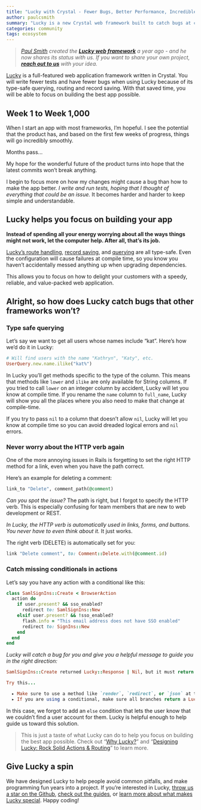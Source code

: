```yaml
---
title: "Lucky with Crystal - Fewer Bugs, Better Performance, Incredible Productivity"
author: paulcsmith
summary: "Lucky is a new Crystal web framework built to catch bugs at compile time, return responses incredibly quickly, and help you write maintainable code."
categories: community
tags: ecosystem
---
```


> _[Paul Smith](https://github.com/paulcsmith) created the [**Lucky web framework**](https://luckyframework.org/) a year ago - and he now shares its status with us. If you want to share your own project, [**reach out to us**](http://twitter.com/intent/tweet?text=@CrystalLanguage%20I%20want%20to%20write%20about...) with your idea._

[Lucky](https://luckyframework.org) is a full-featured web application framework written in Crystal. You will write fewer tests and have fewer bugs when using Lucky because of its type-safe querying, routing and record saving. With that saved time, you will be able to focus on building the best app possible.

## Week 1 to Week 1,000

When I start an app with most frameworks, I’m hopeful. I see the potential that the product has, and based on the first few weeks of progress, things will go incredibly smoothly.

Months pass...

My hope for the wonderful future of the product turns into hope that the latest commits won’t break anything.

I begin to focus more on how my changes might cause a bug than how to make the app better. *I write and run tests, hoping that I thought of everything that could be an issue.* It  becomes harder and harder to keep simple and understandable.

## Lucky helps you focus on building your app

**Instead of spending all your energy worrying about all the ways things might not work, let the computer help. After all, that’s its job.**

[Lucky’s route handling](https://robots.thoughtbot.com/designing-lucky-actions-routing), [record saving](https://luckyframework.org/guides/saving-with-forms/), and [querying](https://luckyframework.org/guides/querying-the-database/) are all type-safe. Even the configuration will cause failures at compile time, so you know you haven’t accidentally messed anything up when upgrading dependencies.

This  allows you to focus on how to delight your customers with a speedy, reliable, and value-packed web application.

## Alright, so how does Lucky catch bugs that other frameworks won’t?

### Type safe querying

Let’s say we want to get all users whose names include “kat”. Here’s how we’d do it in Lucky:

```ruby
# Will find users with the name "Kathryn", "Katy", etc.
UserQuery.new.name.ilike("kat%")
```

In Lucky you’ll get methods specific to the type of the column. This means that methods like  `lower` and `ilike` are only available for String columns. If you tried to call `lower` on an integer column by accident, Lucky will let you know at compile time. If you rename the `name` column to `full_name`, Lucky will show you all the places where you also need to make that change at compile-time.

If you try to pass `nil` to a column that doesn’t allow `nil`, Lucky will let you know at compile time so you can avoid dreaded logical errors and `nil` errors.

### Never worry about the HTTP verb again

One of the more annoying issues in Rails is forgetting to set the right HTTP method for a link, even when you have the path correct.

Here’s an example for deleting a comment:

```ruby
link_to "Delete", comment_path(@comment)
```

*Can you spot the issue?* The path is right, but I forgot to specify the HTTP verb. This is especially confusing for team members that are new to web development or REST.

*In Lucky, the HTTP verb is automatically used in links, forms, and buttons. You never have to even think about it.* It just works.

The right verb (DELETE) is automatically set for you:

```ruby
link "Delete comment", to: Comment::Delete.with(@comment.id)
```

### Catch missing conditionals in actions

Let’s say you have any action with a conditional like this:

```ruby
class SamlSignIns::Create < BrowserAction
  action do
    if user.present? && sso_enabled?
      redirect to: SamlSignIns::New
    elsif user.present? && !sso_enabled?
      flash.info = "This email address does not have SSO enabled"
      redirect to: SignIns::New
    end
  end
end
```

*Lucky will catch a bug for you and give you a helpful message to guide you in the right direction:*

```ruby
SamlSignIns::Create returned Lucky::Response | Nil, but it must return a Lucky::Response.

Try this...

  ▸ Make sure to use a method like `render`, `redirect`, or `json` at the end of your action.
  ▸ If you are using a conditional, make sure all branches return a Lucky::Response.
```

In this case, we forgot to add an `else` condition that lets the user know that we couldn’t find a user account for them. Lucky is helpful enough to help guide us toward this solution.

> This is just a taste of what Lucky can do to help you focus on building the best app possible. Check out “[Why Lucky?](https://luckyframework.org/why-lucky)” and “[Designing Lucky: Rock Solid Actions & Routing](https://robots.thoughtbot.com/designing-lucky-actions-routing)” to learn more.


## Give Lucky a spin

We have designed Lucky to help people avoid common pitfalls, and make programming fun years into a project. If you’re interested in Lucky, [throw us a star on the Github](https://github.com/luckyframework/lucky), [check out the guides](https://luckyframework.org/guides/), or [learn more about what makes Lucky special](https://luckyframework.org/why-lucky/). Happy coding!
